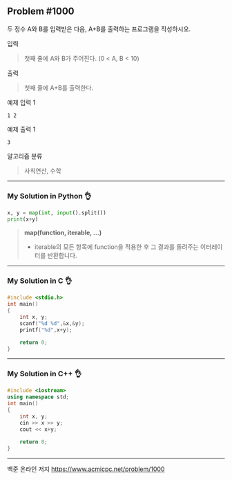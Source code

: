 ## Problem #1000

두 정수 A와 B를 입력받은 다음, A+B를 출력하는 프로그램을 작성하시오.

입력
> 첫째 줄에 A와 B가 주어진다. (0 < A, B < 10)

출력
> 첫째 줄에 A+B를 출력한다.


예제 입력 1
```
1 2
```

예제 출력 1
```
3
```

알고리즘 분류
> 사칙연산, 수학

***
### My Solution in Python :ok_hand:
```python
x, y = map(int, input().split())
print(x+y)
```

> **map(function, iterable, ...)**
> - iterable의 모든 항목에 function을 적용한 후 그 결과를 돌려주는 이터레이터를 반환합니다.
***
### My Solution in C :ok_hand:
```c
#include <stdio.h>
int main()
{
    int x, y;
    scanf("%d %d",&x,&y);
    printf("%d",x+y);
    
    return 0;
}
```
***
### My Solution in C++ :ok_hand:
```c++
#include <iostream>
using namespace std;
int main()
{
    int x, y;
    cin >> x >> y;
    cout << x+y;
    
    return 0;
}
```
***
백준 온라인 저지 https://www.acmicpc.net/problem/1000
